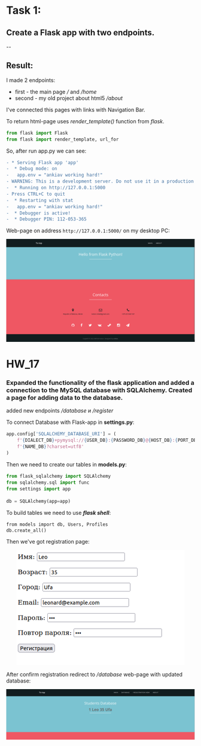 # Task 1:
## Create a Flask app with two endpoints.

--
## Result:

I made 2 endpoints:
- first - the main page _/_ and _/home_
- second - my old project about html5 _/about_

I've connected this pages with links with Navigation Bar.

To return html-page uses _render_template()_ function from _flask_.

```python
from flask import Flask
from flask import render_template, url_for
```

So, after run app.py we can see:
```diff
- * Serving Flask app 'app'
-  * Debug mode: on
-   app.env = "ankiav working hard!"
- WARNING: This is a development server. Do not use it in a production deployment. Use a production WSGI server instead.
-  * Running on http://127.0.0.1:5000
- Press CTRL+C to quit
-  * Restarting with stat
-   app.env = "ankiav working hard!"
-  * Debugger is active!
-  * Debugger PIN: 112-053-365
```

Web-page on address `http://127.0.0.1:5000/` on my desktop PC:
<p align="center">
<img alt="img.png" sizes="830x453" src="readme/homegape.png"/>
</p>


# HW_17
### Expanded the functionality of the flask application and added a connection to the MySQL database with SQLAlchemy. Created a page for adding data to the database.

added new endpoints _/database_ и _/register_

To connect Database with Flask-app in **settings.py**:
```python
app.config['SQLALCHEMY_DATABASE_URI'] = (
    f'{DIALECT_DB}+pymysql://{USER_DB}:{PASSWORD_DB}@{HOST_DB}:{PORT_DB}/'
    f'{NAME_DB}?charset=utf8'
)
```
Then we need to create our tables in **models.py**:
```python
from flask_sqlalchemy import SQLAlchemy
from sqlalchemy.sql import func
from settings import app

db = SQLAlchemy(app=app)
```
To build tables we need to use **_flask shell_**:
```commandline
from models import db, Users, Profiles
db.create_all() 
```
Then we've got registration page:
<p align="center">
<img alt="img.png" sizes="830x453" src="readme/regist.png"/>
</p>

After confirm registration redirect to _/database_ web-page with updated database:
<p align="center">
<img alt="img.png" sizes="830x453" src="readme/database.png"/>
</p>